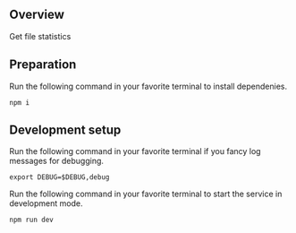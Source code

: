 ## Overview
Get file statistics

## Preparation

Run the following command in your favorite terminal to install dependenies.
```
npm i
```

## Development setup

Run the following command in your favorite terminal if you fancy log messages for debugging.
```
export DEBUG=$DEBUG,debug
```

Run the following command in your favorite terminal to start the service in development mode.
```
npm run dev
```
